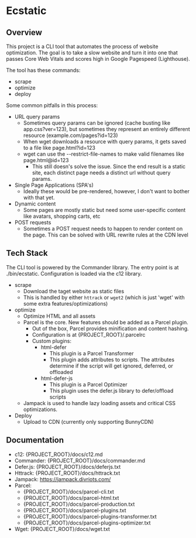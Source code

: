 # Ecstatic

## Overview

This project is a CLI tool that automates the process of website optimization. The goal is to take a slow website and turn it into one that passes Core Web Vitals and scores high in Google Pagespeed (Lighthouse).

The tool has these commands:
- scrape    
- optimize
- deploy

Some common pitfalls in this process:
- URL query params
    - Sometimes query params can be ignored (cache busting like app.css?ver=123), but sometimes they represent an entirely different resource (example.com/pages?id=123)
    - When wget downloads a resource with query params, it gets saved to a file like page.html?id=123
    - wget can use the --restrict-file-names to make valid filenames like page.html@id=123
        - This still doesn's solve the issue. Since the end result is a static site, each distinct page needs a distinct url without query params.
- Single Page Applications (SPA's)
    - Ideally these would be pre-rendered, however, I don't want to bother with that yet.
- Dynamic content
    - Some pages are mostly static but need some user-specific content like avatars, shopping carts, etc
- POST requests
    - Sometimes a POST request needs to happen to render content on the page. This can be solved with URL rewrite rules at the CDN level

## Tech Stack

The CLI tool is powered by the Commander library. The entry point is at ./bin/ecstatic. Configuration is loaded via the c12 library.

- scrape
    - Download the taget website as static files
    - This is handled by either `httrack` or `wget2` (which is just 'wget' with some extra features/optimizations)
- optimize
    - Optimize HTML and all assets
    - Parcel is the core. New features should be added as a Parcel plugin.
        - Out of the box, Parcel provides minification and content hashing.
        - Configuration is at {PROJECT_ROOT}/.parcelrc
        - Custom plugins:
            - html-defer
                - This plugin is a Parcel Transformer
                - This plugin adds attributes to scripts. The attributes determine if the script will get ignored, deferred, or offloaded
            - html-defer-js
                - This plugin is a Parcel Optimizer
                - This plugin uses the defer.js library to defer/offload scripts
    - Jampack is used to handle lazy loading assets and critical CSS optimizations.
- Deploy
    - Upload to CDN (currently only supporting BunnyCDN)

## Documentation

- c12: {PROJECT_ROOT}/docs/c12.md
- Commander: {PROJECT_ROOT}/docs/commander.md
- Defer.js: {PROJECT_ROOT}/docs/deferjs.txt
- Httrack: {PROJECT_ROOT}/docs/httrack.txt
- Jampack: https://jampack.divriots.com/
- Parcel:
    - {PROJECT_ROOT}/docs/parcel-cli.txt
    - {PROJECT_ROOT}/docs/parcel-html.txt
    - {PROJECT_ROOT}/docs/parcel-production.txt
    - {PROJECT_ROOT}/docs/parcel-plugins.txt
    - {PROJECT_ROOT}/docs/parcel-plugins-transformer.txt
    - {PROJECT_ROOT}/docs/parcel-plugins-optimizer.txt
- Wget: {PROJECT_ROOT}/docs/wget.txt